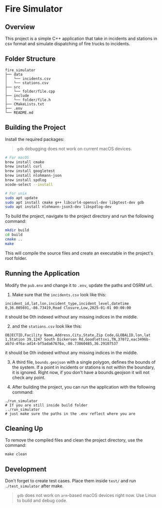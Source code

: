 # Fire Simulator

## Overview
This project is a simple C++ application that take in incidents and stations in csv format and simulate dispatching of fire trucks to incidents.

## Folder Structure
```
fire_simulator
├── data
│   └── incidents.csv
│   └── stations.csv
├── src
│   └── folder/file.cpp
├── include
│   └── folder/file.h
├── CMakeLists.txt
├── .env
└── README.md
```

## Building the Project
Install the required packages:
> `gdb` debugging does not work on current macOS devices.
```bash
# For macOS
brew install cmake
brew install curl
brew install googletest
brew install nlohmann-json
brew install spdlog
xcode-select --install

# For unix
sudo apt update
sudo apt install cmake g++ libcurl4-openssl-dev libgtest-dev gdb
sudo apt install nlohmann-json3-dev libspdlog-dev
```

To build the project, navigate to the project directory and run the following command:

```bash
mkdir build
cd build
cmake ..
make
```

This will compile the source files and create an executable in the project's root folder.

## Running the Application
Modify the `pub.env` and change it to `.env`, update the paths and OSRM url.

1. Make sure that the `incidents.csv` look like this:
```csv
incident_id,lat,lon,incident_type,incident_level,datetime
0,36.005691,-86.73419,Road Closure,Low,2025-01-01 00:00:00
```
it should be 0th indexed without any missing indices in the middle.

2. and the `stations.csv` look like this:
```
OBJECTID,Facility Name,Address,City,State,Zip Code,GLOBALID,lon,lat
1,Station 39,1247 South Dickerson Rd,Goodlettsvi,TN,37072,eac3496b-ab7d-4f6a-ad14-bf5ada67676a,-86.73860485,36.29107537
```
it should be 0th  indexed without any missing indices in the middle.

3. A third file, `bounds.geojson` with a single polygon, defines the bounds of the system. If a point in incidents or stations is not within the boundary, it is ignored.
Right now, if you don't have a bounds.geojson it will not check any point.

4. After building the project, you can run the application with the following command:
```
./run_simulator
# If you are still inside build folder
../run_simulator
# just make sure the paths in the .env reflect where you are
```

## Cleaning Up
To remove the compiled files and clean the project directory, use the command:

```
make clean
```

## Development
Don't forget to create test cases. Place them inside `test/` and run `./test_simulator` after make.
> `gdb` does not work on `arm`-based macOS devices right now. Use Linux to build and debug code.
